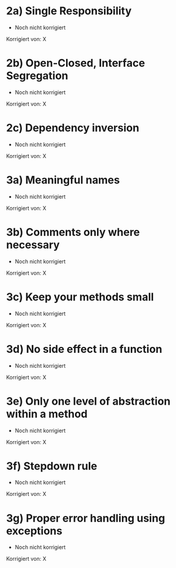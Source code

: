 # 2a) Single Responsibility

- Noch nicht korrigiert

Korrigiert von: X

# 2b) Open-Closed, Interface Segregation

- Noch nicht korrigiert

Korrigiert von: X

# 2c) Dependency inversion

- Noch nicht korrigiert

Korrigiert von: X





# 3a) Meaningful names

- Noch nicht korrigiert

Korrigiert von: X

# 3b) Comments only where necessary

- Noch nicht korrigiert

Korrigiert von: X

# 3c) Keep your methods small

- Noch nicht korrigiert

Korrigiert von: X

# 3d) No side effect in a function 

- Noch nicht korrigiert

Korrigiert von: X

# 3e) Only one level of abstraction within a method

- Noch nicht korrigiert

Korrigiert von: X

# 3f) Stepdown rule

- Noch nicht korrigiert

Korrigiert von: X

# 3g) Proper error handling using exceptions

- Noch nicht korrigiert

Korrigiert von: X
